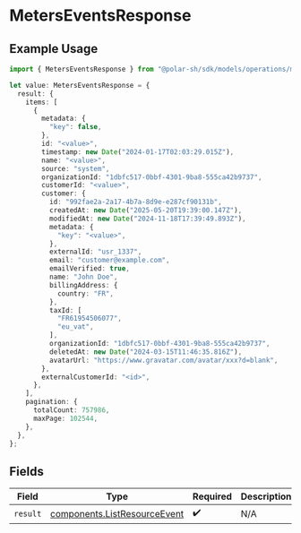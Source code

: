 # MetersEventsResponse

## Example Usage

```typescript
import { MetersEventsResponse } from "@polar-sh/sdk/models/operations/metersevents.js";

let value: MetersEventsResponse = {
  result: {
    items: [
      {
        metadata: {
          "key": false,
        },
        id: "<value>",
        timestamp: new Date("2024-01-17T02:03:29.015Z"),
        name: "<value>",
        source: "system",
        organizationId: "1dbfc517-0bbf-4301-9ba8-555ca42b9737",
        customerId: "<value>",
        customer: {
          id: "992fae2a-2a17-4b7a-8d9e-e287cf90131b",
          createdAt: new Date("2025-05-20T19:39:00.147Z"),
          modifiedAt: new Date("2024-11-18T17:39:49.893Z"),
          metadata: {
            "key": "<value>",
          },
          externalId: "usr_1337",
          email: "customer@example.com",
          emailVerified: true,
          name: "John Doe",
          billingAddress: {
            country: "FR",
          },
          taxId: [
            "FR61954506077",
            "eu_vat",
          ],
          organizationId: "1dbfc517-0bbf-4301-9ba8-555ca42b9737",
          deletedAt: new Date("2024-03-15T11:46:35.816Z"),
          avatarUrl: "https://www.gravatar.com/avatar/xxx?d=blank",
        },
        externalCustomerId: "<id>",
      },
    ],
    pagination: {
      totalCount: 757986,
      maxPage: 102544,
    },
  },
};
```

## Fields

| Field                                                                        | Type                                                                         | Required                                                                     | Description                                                                  |
| ---------------------------------------------------------------------------- | ---------------------------------------------------------------------------- | ---------------------------------------------------------------------------- | ---------------------------------------------------------------------------- |
| `result`                                                                     | [components.ListResourceEvent](../../models/components/listresourceevent.md) | :heavy_check_mark:                                                           | N/A                                                                          |